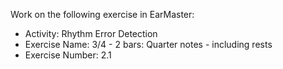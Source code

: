 Work on the following exercise in EarMaster:
- Activity: Rhythm Error Detection
- Exercise Name: 3/4 - 2 bars: Quarter notes - including rests
- Exercise Number: 2.1
